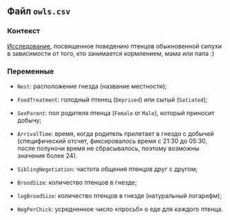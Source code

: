 ## Файл `owls.csv`

### Контекст

[Исследование](https://doc.rero.ch/record/8836/files/bersier_nbo.pdf), посвященное 
поведению птенцов обыкновенной сипухи в зависимости от того, кто занимается кормлением, мама или папа :)

### Переменные

* `Nest`: расположение гнезда (название местности);

* `FoodTreatment`: голодный птенец (`Deprived`) или сытый (`Satiated`);

* `SexParent`: пол родителя птенца (`Female` or `Male`), который приносит добычу;

* `ArrivalTime`: время, когда родитель прилетает в гнездо с добычей (специфический отсчет, 
фиксировалось время с 21:30 до 05:30, после полуночи время не сбрасывалось, поэтому возможны значения более 24).

* `SiblingNegotiation`: частота общения птенцов друг с другом;

* `BroodSize`: количество птенцов в гнезде;

* `logBroodSize`: количество птенцов в гнезде (натуральный логарифм);

* `NegPerChick`: усредненное число «просьб» о еде для каждого птенца.

